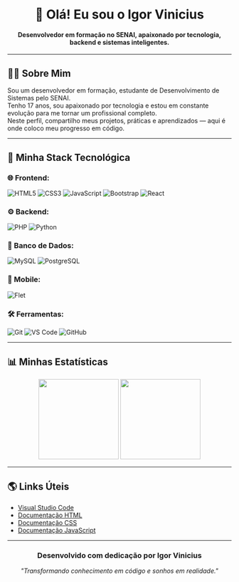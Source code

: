 <h1 align="center">👋 Olá! Eu sou o Igor Vinicius</h1>
<h4 align="center">Desenvolvedor em formação no SENAI, apaixonado por tecnologia, backend e sistemas inteligentes.</h4>

---

## 👨‍💻 Sobre Mim

Sou um desenvolvedor em formação, estudante de Desenvolvimento de Sistemas pelo SENAI.  
Tenho 17 anos, sou apaixonado por tecnologia e estou em constante evolução para me tornar um profissional completo.  
Neste perfil, compartilho meus projetos, práticas e aprendizados — aqui é onde coloco meu progresso em código.

---

## 🚀 Minha Stack Tecnológica

### 🌐 Frontend:
![HTML5](https://img.shields.io/badge/HTML5-E34F26?style=for-the-badge&logo=html5&logoColor=white)
![CSS3](https://img.shields.io/badge/CSS3-1572B6?style=for-the-badge&logo=css3&logoColor=white)
![JavaScript](https://img.shields.io/badge/JavaScript-yellow?style=for-the-badge&logo=javascript&logoColor=black)
![Bootstrap](https://img.shields.io/badge/Bootstrap-7952B3?style=for-the-badge&logo=bootstrap&logoColor=white)
![React](https://img.shields.io/badge/React-20232A?style=for-the-badge&logo=react&logoColor=61DAFB)

### ⚙️ Backend:
![PHP](https://img.shields.io/badge/PHP-777BB4?style=for-the-badge&logo=php&logoColor=white)
![Python](https://img.shields.io/badge/Python-3776AB?style=for-the-badge&logo=python&logoColor=white)

### 🧠 Banco de Dados:
![MySQL](https://img.shields.io/badge/MySQL-005C84?style=for-the-badge&logo=mysql&logoColor=white)
![PostgreSQL](https://img.shields.io/badge/PostgreSQL-4169E1?style=for-the-badge&logo=postgresql&logoColor=white)

### 📱 Mobile:
![Flet](https://img.shields.io/badge/Flet-000000?style=for-the-badge&logo=python&logoColor=white)

### 🛠️ Ferramentas:
![Git](https://img.shields.io/badge/GIT-F05032?style=for-the-badge&logo=git&logoColor=white)
![VS Code](https://img.shields.io/badge/VS--Code-007ACC?style=for-the-badge&logo=visual-studio-code&logoColor=white)
![GitHub](https://img.shields.io/badge/GitHub-181717?style=for-the-badge&logo=github&logoColor=white)

---

## 📊 Minhas Estatísticas

<p align="center">
  <img height="180em" src="https://github-readme-stats.vercel.app/api?username=SEU_USUARIO&show_icons=true&theme=radical" />
  <img height="180em" src="https://github-readme-stats.vercel.app/api/top-langs/?username=SEU_USUARIO&layout=compact&theme=radical"/>
</p>

---

## 🌎 Links Úteis

- [Visual Studio Code](https://code.visualstudio.com/)
- [Documentação HTML](https://developer.mozilla.org/pt-BR/docs/Web/HTML)
- [Documentação CSS](https://developer.mozilla.org/pt-BR/docs/Web/CSS)
- [Documentação JavaScript](https://developer.mozilla.org/pt-BR/docs/Web/JavaScript)

---

<h3 align="center">Desenvolvido com dedicação por Igor Vinicius</h3>
<p align="center"><i>"Transformando conhecimento em código e sonhos em realidade."</i></p>

